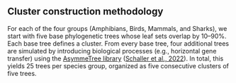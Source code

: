## Cluster construction methodology

For each of the four groups (Amphibians, Birds, Mammals, and Sharks), we start with five base phylogenetic trees whose leaf sets overlap by 10–90%. Each base tree defines a cluster. From every base tree, four additional trees are simulated by introducing biological processes (e.g., horizontal gene transfer) using the [AsymmeTree library](https://github.com/david-schaller/AsymmeTree) ([Schaller et al., 2022](https://doi.org/10.3390/software1030013)). In total, this yields 25 trees per species group, organized as five consecutive clusters of five trees.

